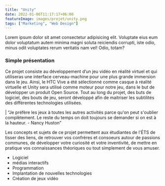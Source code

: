 ```yaml
---
title: "Unity"
date: 2022-01-06T11:17:17+06:00
featureImage: images/projet/unity.png
tags: ["Marketing", "Web Design"]
---
```

  Lorem ipsum dolor sit amet consectetur adipisicing elit. Voluptate eius eum dolor voluptatum autem minima magni soluta reiciendis corrupti, iste odio, minus odit voluptates rerum veritatis nam vel! Odio, totam?

  ### Simple présentation
  
  Ce projet consiste au développement d’un jeu vidéo en réalité virtuel et qui utiliseras une interface cerveau-machine pour une plus grande immersion dans le jeu. Ainsi, le HTC Vive a été sélectionné comme casque à réalité virtuelle et Unity sera utilisé comme moteur pour notre jeu, dans le but de développer un produit Open Source. Tout au long du projet, des buts de logiciel, des bouts de jeu, seront développé afin de maitriser les subtilités des différentes technologies utilisées.
  
  | “Je préfère les jeux à toutes les autres activités parce qu'on peut s'oublier complètement. Le reste du temps on doit toujours se demander si on est à la hauteur.  - Nancy Huston”

  Les concepts et sujets de ce projet permettent aux étudiantes de l'ÉTS de tisser des liens, de retrouver vos confrères et consoeurs autour de passions communes, de développer votre curiosité et votre inventivité, de mettre en pratique vos connaissances théoriques ou tout simplement de vous amuser.
  
  - Logiciel
  - médias interactifs
  - Programmation
  - Implantation de nouvelles technologies
  - Création de jeux vidéo
